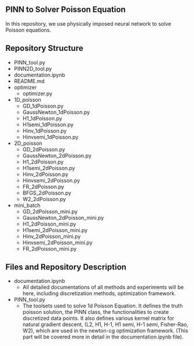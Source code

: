 ## PINN to Solver Poisson Equation

In this repository, we use physically imposed neural network to solve Poisson equations.

## Repository Structure 

- PINN_tool.py
- PINN2D_tool.py
- documentation.ipynb
- README.md
- optimizer
    - optimizer.py
- 1D_poisson
    - GD_1dPoisson.py
    - GaussNewton_1dPoisson.py
    - H1_1dPoisson.py
    - H1semi_1dPoisson.py
    - Hinv_1dPoisson.py
    - Hinvsemi_1dPoisson.py
- 2D_poisson
    - GD_2dPoisson.py
    - GaussNewton_2dPoisson.py
    - H1_2dPoisson.py
    - H1semi_2dPoisson.py
    - Hinv_2dPoisson.py
    - Hinvsemi_2dPoisson.py
    - FR_2dPoisson.py
    - BFGS_2dPoisson.py
    - W2_2dPoisson.py
- mini_batch
    - GD_2dPoisson_mini.py
    - GaussNewton_2dPoisson_mini.py
    - H1_2dPoisson_mini.py
    - H1semi_2dPoisson_mini.py
    - Hinv_2dPoisson_mini.py
    - Hinvsemi_2dPoisson_mini.py
    - FR_2dPoisson_mini.py

## Files and Repository Description
- documentation.ipynb
    - All detailed documentations of all methods and experiments will be here, including discretization methods, optimization framework. 
- PINN_tool.py
    - The toolsets used to solve 1d Poisson Equation. It defines the truth poisson solution, the PINN class, the functionalities to create discretized data points. It also defines various kernel matrix for natural gradient descent, (L2, H1, H-1, H1 semi, H-1 semi, Fisher-Rao, W2), which are used in the newton-cg optimization framework. (This part will be covered more in detail in the documentation.ipynb file).


